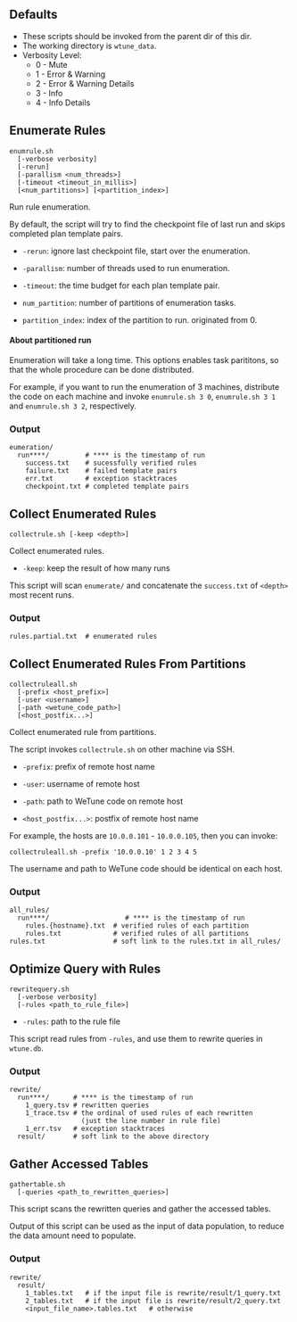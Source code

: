 ## Defaults

* These scripts should be invoked from the parent dir of this dir.
* The working directory is `wtune_data`.
* Verbosity Level:
    * 0 - Mute
    * 1 - Error & Warning
    * 2 - Error & Warning Details
    * 3 - Info
    * 4 - Info Details

## Enumerate Rules

```
enumrule.sh 
  [-verbose verbosity]
  [-rerun] 
  [-parallism <num_threads>]
  [-timeout <timeout_in_millis>]
  [<num_partitions>] [<partition_index>]
```

Run rule enumeration.

By default, the script will try to find the checkpoint file of last run and skips completed plan template pairs.

* `-rerun`: ignore last checkpoint file, start over the enumeration.

* `-parallism`: number of threads used to run enumeration.

* `-timeout`: the time budget for each plan template pair.

* `num_partition`: number of partitions of enumeration tasks.

* `partition_index`: index of the partition to run. originated from 0.

#### About partitioned run

Enumeration will take a long time. This options enables task parititons, so that the whole procedure can be done
distributed.

For example, if you want to run the enumeration of 3 machines, distribute the code on each machine and
invoke `enumrule.sh 3 0`, `enumrule.sh 3 1` and
`enumrule.sh 3 2`, respectively.

### Output

```
eumeration/
  run****/         # **** is the timestamp of run
    success.txt    # sucessfully verified rules
    failure.txt    # failed template pairs
    err.txt        # exception stacktraces
    checkpoint.txt # completed template pairs
```

## Collect Enumerated Rules

```
collectrule.sh [-keep <depth>]
```

Collect enumerated rules.

* `-keep`: keep the result of how many runs

This script will scan `enumerate/` and concatenate the `success.txt` of `<depth>` most recent runs.

### Output

```
rules.partial.txt  # enumerated rules
```

## Collect Enumerated Rules From Partitions

```
collectruleall.sh
  [-prefix <host_prefix>]
  [-user <username>]
  [-path <wetune_code_path>]
  [<host_postfix...>]
```

Collect enumerated rule from partitions.

The script invokes `collectrule.sh` on other machine via SSH.

* `-prefix`: prefix of remote host name

* `-user`: username of remote host

* `-path`: path to WeTune code on remote host

* `<host_postfix...>`: postfix of remote host name

For example, the hosts are `10.0.0.101` - `10.0.0.105`, then you can invoke:

`collectruleall.sh -prefix '10.0.0.10' 1 2 3 4 5`

The username and path to WeTune code should be identical on each host.

### Output

```
all_rules/
  run****/                   # **** is the timestamp of run
    rules.{hostname}.txt  # verified rules of each partition
    rules.txt             # verified rules of all partitions
rules.txt                 # soft link to the rules.txt in all_rules/
```

## Optimize Query with Rules

```
rewritequery.sh
  [-verbose verbosity]
  [-rules <path_to_rule_file>]
```

* `-rules`: path to the rule file

This script read rules from `-rules`, and use them to rewrite queries in `wtune.db`.

### Output

```
rewrite/
  run****/      # **** is the timestamp of run
    1_query.tsv # rewritten queries 
    1_trace.tsv # the ordinal of used rules of each rewritten
                  (just the line number in rule file)
    1_err.tsv   # exception stacktraces
  result/       # soft link to the above directory
```

## Gather Accessed Tables

```
gathertable.sh
  [-queries <path_to_rewritten_queries>]
```

This script scans the rewritten queries and gather the accessed tables.

Output of this script can be used as the input of data population, to reduce the data amount need to populate.

### Output

```
rewrite/
  result/
    1_tables.txt   # if the input file is rewrite/result/1_query.txt
    2_tables.txt   # if the input file is rewrite/result/2_query.txt
    <input_file_name>.tables.txt   # otherwise
```